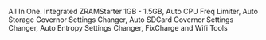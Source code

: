 All In One. Integrated ZRAMStarter 1GB - 1.5GB, Auto CPU Freq Limiter, Auto Storage Governor Settings Changer, Auto SDCard Governor Settings Changer, Auto Entropy Settings Changer, FixCharge and Wifi Tools
